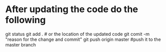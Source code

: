 # After updating the code do the following
git status
git add . # or the location of the updated code
git comit -m "reason for the change and commit"
git push origin master #push it to the master branch
